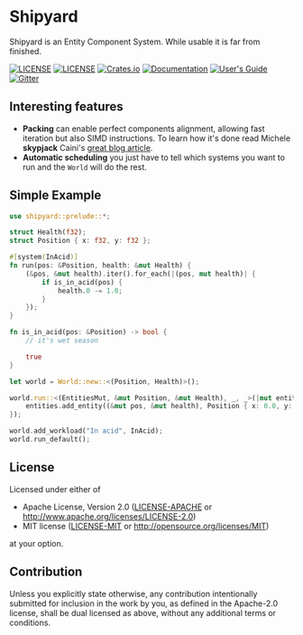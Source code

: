 # Shipyard

Shipyard is an Entity Component System. While usable it is far from finished.

[![LICENSE](https://img.shields.io/badge/license-MIT-blue.svg)](LICENSE-MIT)
[![LICENSE](https://img.shields.io/badge/license-apache-blue.svg)](LICENSE-APACHE)
[![Crates.io](https://img.shields.io/crates/v/shipyard.svg)](https://crates.io/crates/shipyard)
[![Documentation](https://docs.rs/shipyard/badge.svg)](https://docs.rs/shipyard)
[![User's Guide](https://img.shields.io/badge/user's%20guide-current-blueviolet)](https://leudz.github.io/shipyard/)
[![Gitter](https://badges.gitter.im/leudz-shipyard/community.svg)](https://gitter.im/leudz-shipyard/community?utm_source=badge&utm_medium=badge&utm_campaign=pr-badge)

## Interesting features
- **Packing** can enable perfect components alignment, allowing fast iteration
but also SIMD instructions. To learn how it's done read Michele **skypjack** Caini's
[great blog article](https://skypjack.github.io/2019-03-21-ecs-baf-part-2-insights/).
- **Automatic scheduling** you just have to tell which systems you want to run and
the `World` will do the rest.

## Simple Example
```rust
use shipyard::prelude::*;

struct Health(f32);
struct Position { x: f32, y: f32 };

#[system(InAcid)]
fn run(pos: &Position, health: &mut Health) {
    (&pos, &mut health).iter().for_each(|(pos, mut health)| {
        if is_in_acid(pos) {
            health.0 -= 1.0;
        }
    });
}

fn is_in_acid(pos: &Position) -> bool {
    // it's wet season

    true
}

let world = World::new::<(Position, Health)>();

world.run::<(EntitiesMut, &mut Position, &mut Health), _, _>(|mut entities, mut pos, mut health| {
    entities.add_entity((&mut pos, &mut health), Position { x: 0.0, y: 0.0 }, Health(1000.0));
});

world.add_workload("In acid", InAcid);
world.run_default();
```

## License

Licensed under either of

 * Apache License, Version 2.0
   ([LICENSE-APACHE](LICENSE-APACHE) or http://www.apache.org/licenses/LICENSE-2.0)
 * MIT license
   ([LICENSE-MIT](LICENSE-MIT) or http://opensource.org/licenses/MIT)

at your option.

## Contribution

Unless you explicitly state otherwise, any contribution intentionally submitted
for inclusion in the work by you, as defined in the Apache-2.0 license, shall be
dual licensed as above, without any additional terms or conditions.